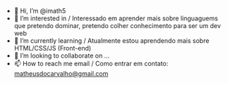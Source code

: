 - 👋 Hi, I’m @imath5
- 👀 I’m interested in / Interessado em aprender mais sobre linguaguems que pretendo dominar, pretendo colher conhecimento para ser um dev web
- 🌱 I’m currently learning / Atualmente estou aprendendo mais sobre HTML/CSS/JS (Front-end)
- 💞️ I’m looking to collaborate on ...
- 📫 How to reach me email / Como entrar em contato: matheusdocarvalho@gmail.com
                              
                             

<!---
imath5/imath5 is a ✨ special ✨ repository because its `README.md` (this file) appears on your GitHub profile.
You can click the Preview link to take a look at your changes.
--->
